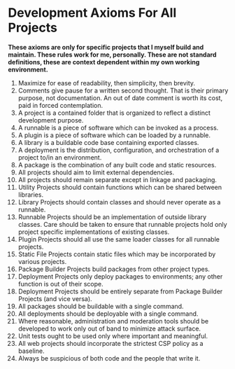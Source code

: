 # Development Axioms For All Projects

**These axioms are only for specific projects that I myself build and maintain.  These rules work for me, personally.  These are not standard definitions, these are context dependent within my own working environment.**


1. Maximize for ease of readability, then simplicity, then brevity.
2.  Comments give pause for a written second thought.  That is their primary purpose, not documentation.  An out of date comment is worth its cost, paid in forced contemplation.
3.  A project is a contained folder that is organized to reflect a distinct development purpose.
4.  A runnable is a piece of software which can be invoked as a process.
5.  A plugin is a piece of software which can be loaded by a runnable.
6.  A library is a buildable code base containing exported classes.
7.  A deployment is the distribution, configuration, and orchestration of a project to/in an environment.
8.  A package is the combination of any built code and static resources.
9.  All projects should aim to limit external dependencies.
10. All projects should remain separate except in linkage and packaging.
11. Utility Projects should contain functions which can be shared between libraries.
12. Library Projects should contain classes and should never operate as a runnable.
13. Runnable Projects should be an implementation of outside library classes.  Care should be taken to ensure that runnable projects hold only project specific implementations of existing classes.
14. Plugin Projects should all use the same loader classes for all runnable projects.
15. Static File Projects contain static files which may be incorporated by various projects.
16. Package Builder Projects build packages from other project types.
17. Deployment Projects only deploy packages to environments; any other function is out of their scope.
18. Deployment Projects should be entirely separate from Package Builder Projects (and vice versa).
19. All packages should be buildable with a single command.
20. All deployments should be deployable with a single command.
21. Where reasonable, administration and moderation tools should be developed to work only out of band to minimize attack surface.
22. Unit tests ought to be used only where important and meaningful.
23. All web projects should incorporate the strictest CSP policy as a baseline.
24. Always be suspicious of both code and the people that write it.

